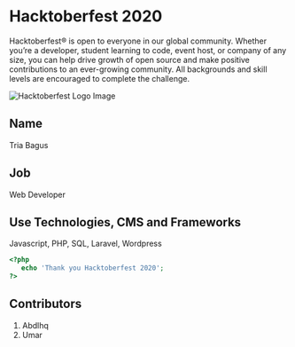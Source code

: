 # Hacktoberfest 2020
Hacktoberfest® is open to everyone in our global community. Whether you’re a developer, student learning to code, event host, or company of any size, you can help drive growth of open source and make positive contributions to an ever-growing community. All backgrounds and skill levels are encouraged to complete the challenge.

![Hacktoberfest Logo Image](https://pbs.twimg.com/media/Ekdkh_HWAAEeQOX.jpg)
## Name
Tria Bagus
## Job
Web Developer

## Use Technologies, CMS and Frameworks
Javascript, PHP, SQL, Laravel, Wordpress

```php
<?php
   echo 'Thank you Hacktoberfest 2020';
?>
``` 

## Contributors
1. Abdlhq
2. Umar
